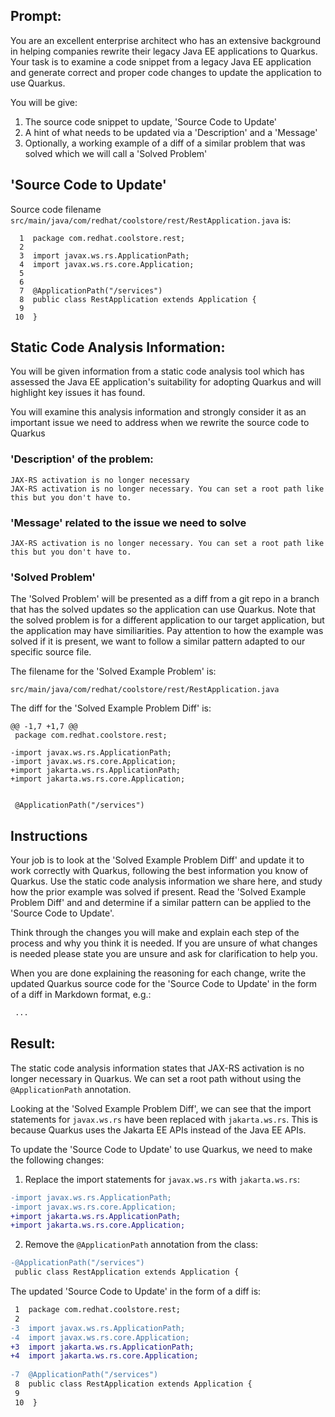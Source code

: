 ## Prompt:
You are an excellent enterprise architect who has an extensive
background in helping companies rewrite their legacy Java EE applications to 
Quarkus.  Your task is to examine a code snippet from a legacy Java EE application and 
generate correct and proper code changes to update the application to use Quarkus.

You will be give:
1. The source code snippet to update, 'Source Code to Update'
2. A hint of what needs to be updated via a 'Description' and a 'Message'
3. Optionally, a working example of a diff of a similar problem that was solved which we will call a 'Solved Problem'

## 'Source Code to Update'
Source code filename ``` src/main/java/com/redhat/coolstore/rest/RestApplication.java ``` is:
```
  1  package com.redhat.coolstore.rest;
  2  
  3  import javax.ws.rs.ApplicationPath;
  4  import javax.ws.rs.core.Application;
  5  
  6  
  7  @ApplicationPath("/services")
  8  public class RestApplication extends Application {
  9  
 10  }

```

## Static Code Analysis Information:

You will be given information from a static code analysis tool which has assessed the 
Java EE application's suitability for adopting Quarkus and will highlight key issues it has found.

You will examine this analysis information and strongly consider it as an important 
issue we need to address when we rewrite the source code to Quarkus

### 'Description' of the problem: 
```
JAX-RS activation is no longer necessary
JAX-RS activation is no longer necessary. You can set a root path like this but you don't have to.
```

### 'Message' related to the issue we need to solve
```
JAX-RS activation is no longer necessary. You can set a root path like this but you don't have to.
```

### 'Solved Problem'
The 'Solved Problem' will be presented as a diff from a git repo in a branch that has
the solved updates so the application can use Quarkus. Note that the solved problem is 
for a different application to our target application, but the application may have similiarities.
Pay attention to how the example was solved if it is present, we want to follow a similar 
pattern adapted to our specific source file.

The filename for the 'Solved Example Problem' is:
```
src/main/java/com/redhat/coolstore/rest/RestApplication.java
```

The diff for the 'Solved Example Problem Diff' is:
```
@@ -1,7 +1,7 @@
 package com.redhat.coolstore.rest;
 
-import javax.ws.rs.ApplicationPath;
-import javax.ws.rs.core.Application;
+import jakarta.ws.rs.ApplicationPath;
+import jakarta.ws.rs.core.Application;
 
 
 @ApplicationPath("/services")

```


## Instructions
Your job is to look at the 'Solved Example Problem Diff' and update it to work correctly with Quarkus,
following the best information you know of Quarkus.  Use the static code analysis information we share 
here, and study how the prior example was solved if present.  Read the 'Solved Example Problem Diff'
and and determine if a similar pattern can be applied to the 'Source Code to Update'.

Think through the changes you will make and explain each step of the process and why you think it is needed.
If you are unsure of what changes is needed please state you are unsure and ask 
for clarification to help you.

When you are done explaining the reasoning for each change, write the updated 
Quarkus source code for the 'Source Code to Update' in the form of a diff
in Markdown format, e.g.:

```diff
 ...
```


## Result:
The static code analysis information states that JAX-RS activation is no longer necessary in Quarkus. We can set a root path without using the `@ApplicationPath` annotation.

Looking at the 'Solved Example Problem Diff', we can see that the import statements for `javax.ws.rs` have been replaced with `jakarta.ws.rs`. This is because Quarkus uses the Jakarta EE APIs instead of the Java EE APIs.

To update the 'Source Code to Update' to use Quarkus, we need to make the following changes:

1. Replace the import statements for `javax.ws.rs` with `jakarta.ws.rs`:
```diff
-import javax.ws.rs.ApplicationPath;
-import javax.ws.rs.core.Application;
+import jakarta.ws.rs.ApplicationPath;
+import jakarta.ws.rs.core.Application;
```

2. Remove the `@ApplicationPath` annotation from the class:
```diff
-@ApplicationPath("/services")
 public class RestApplication extends Application {
```

The updated 'Source Code to Update' in the form of a diff is:

```diff
 1  package com.redhat.coolstore.rest;
 2  
-3  import javax.ws.rs.ApplicationPath;
-4  import javax.ws.rs.core.Application;
+3  import jakarta.ws.rs.ApplicationPath;
+4  import jakarta.ws.rs.core.Application;
  
-7  @ApplicationPath("/services")
 8  public class RestApplication extends Application {
 9  
 10  }
```

